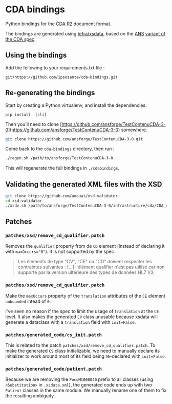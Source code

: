 # CDA bindings

Python bindings for the [CDA R2](https://www.hl7.org/implement/standards/product_brief.cfm?product_id=515) document format.

The bindings are generated using [tefra/xsdata](https://github.com/tefra/xsdata), based on the [ANS](https://esante.gouv.fr/) [variant of the CDA spec](https://github.com/ansforge/TestContenuCDA/tree/main/infrastructure/cda).

## Using the bindings

Add the following to your requirements.txt file :

```
git+https://github.com/ipsosante/cda-bindings.git
```

## Re-generating the bindings

Start by creating a Python virtualenv, and install the dependencies:


```
pip install .[cli]
```

Then you'll need to clone [https://github.com/ansforge/TestContenuCDA-3-0](https://github.com/ansforge/TestContenuCDA-3-0) somewhere.

```sh
git clone https://github.com/ansforge/TestContenuCDA-3-0.git
```

Come back to the `cda-bindings` directory, then run :

```sh
./regen.sh /path/to/ansforge/TestContenuCDA-3-0
```

This will regenerate the full bindings in `./cdabindings`.

## Validating the generated XML files with the XSD

```sh
git clone https://github.com/amouat/xsd-validator
cd xsd-validator
./xsdv.sh /path/to/ansforge/TestContenuCDA-3-0/infrastructure/cda/CDA_extended.xsd /path/to/generated/vsm_doc.xml
```

## Patches

### `patches/xsd/remove_cd_qualifier.patch`

Removes the `qualifier` property from de `CD` element (instead of declaring it with `maxOccurs="0"`). It is not supported by the spec :

> Les éléments de type "CV", "CE" ou "CD" doivent respecter les contraintes suivantes :
> [...]
> l'élément qualifier n'est pas utilisé car non supporté par la version ultérieure des types de données HL7 V3;

### `patches/xsd/remove_cd_qualifier.patch`

Make the `maxOccurs` property of the `translation` attributes of the `CE` element `unbounded` intead of `0`.

I've seen no reason if the spec to limit the usage of `translation` at the `CE` level. It also makes the generated `CV` class unusable because xsdata will generate a dataclass with a `translation` field with `init=False`.

### `patches/generated_code/cs_init.patch`

This is related to the patch `patches/xsd/remove_cd_qualifier.patch`. To make the generated `CS` class initializable, we need to manually declare its initializer to work around most of its field being re-declared with `init=False`.

### `patches/generated_code/patient.patch`

Because we are removing the `PocdMt000040` prefix to all classes (using `<Substitution>` in `.xsdata.xml`), the generated code ends up with two `Patient` classes in the same module. We manually rename one of them to fix the resulting ambiguity.